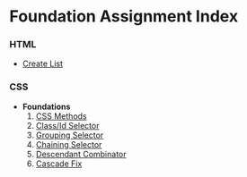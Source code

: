 # Foundation Assignment Index

### HTML
- [Create List](./assignments/foundations/html/index.html)

### CSS
- **Foundations**
    01. [CSS Methods](./)
    02. [Class/Id Selector]()
    03. [Grouping Selector]()
    04. [Chaining Selector]()
    05. [Descendant Combinator]()
    06. [Cascade Fix]()